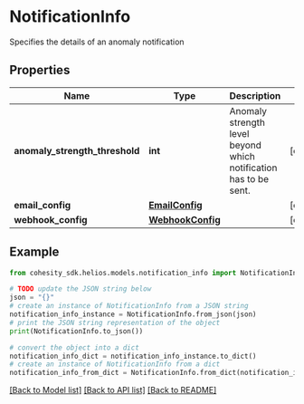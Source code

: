 # NotificationInfo

Specifies the details of an anomaly notification

## Properties

Name | Type | Description | Notes
------------ | ------------- | ------------- | -------------
**anomaly_strength_threshold** | **int** | Anomaly strength level beyond which notification has to be sent. | [optional] 
**email_config** | [**EmailConfig**](EmailConfig.md) |  | [optional] 
**webhook_config** | [**WebhookConfig**](WebhookConfig.md) |  | [optional] 

## Example

```python
from cohesity_sdk.helios.models.notification_info import NotificationInfo

# TODO update the JSON string below
json = "{}"
# create an instance of NotificationInfo from a JSON string
notification_info_instance = NotificationInfo.from_json(json)
# print the JSON string representation of the object
print(NotificationInfo.to_json())

# convert the object into a dict
notification_info_dict = notification_info_instance.to_dict()
# create an instance of NotificationInfo from a dict
notification_info_from_dict = NotificationInfo.from_dict(notification_info_dict)
```
[[Back to Model list]](../README.md#documentation-for-models) [[Back to API list]](../README.md#documentation-for-api-endpoints) [[Back to README]](../README.md)


